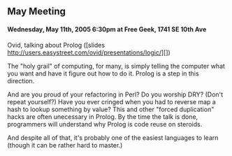 ## May Meeting

#### Wednesday, May 11th, 2005 6:30pm at Free Geek, 1741 SE 10th Ave

Ovid, talking about Prolog ([slides http://users.easystreet.com/ovid/presentations/logic/][])

The "holy grail" of computing, for many, is simply telling the computer
what you want and have it figure out how to do it.  Prolog is a step in
this direction.

And are you proud of your refactoring in Perl?  Do you worship DRY?
(Don't repeat yourself?)  Have you ever cringed when you had to reverse
map a hash to lookup something by value?  This and other "forced
duplication" hacks are often unecessary in Prolog.  By the time the
talk is done, programmers will understand why Prolog is code reuse on
steroids.

And despite all of that, it's probably one of the easiest languages to
learn (though it can be rather hard to master.)
